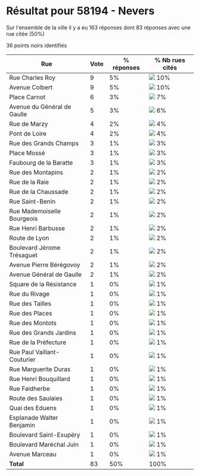 # Résultat pour 58194 - Nevers

Sur l'ensemble de la ville il y a eu 163 réponses dont 83 réponses avec une rue citée (50%)

36 points noirs identifiés

| Rue | Vote | % réponses | % Nb rues cités|
|-----|------|------------|----------------|
| Rue Charles Roy | 9 | 5% | <img src="../../img/bar_10.gif" />&nbsp;10%|
| Avenue Colbert | 9 | 5% | <img src="../../img/bar_10.gif" />&nbsp;10%|
| Place Carnot | 6 | 3% | <img src="../../img/bar_7.gif" />&nbsp;7%|
| Avenue du Général de Gaulle | 5 | 3% | <img src="../../img/bar_6.gif" />&nbsp;6%|
| Rue de Marzy | 4 | 2% | <img src="../../img/bar_4.gif" />&nbsp;4%|
| Pont de Loire | 4 | 2% | <img src="../../img/bar_4.gif" />&nbsp;4%|
| Rue des Grands Champs | 3 | 1% | <img src="../../img/bar_3.gif" />&nbsp;3%|
| Place Mossé | 3 | 1% | <img src="../../img/bar_3.gif" />&nbsp;3%|
| Faubourg de la Baratte | 3 | 1% | <img src="../../img/bar_3.gif" />&nbsp;3%|
| Rue des Montapins | 2 | 1% | <img src="../../img/bar_2.gif" />&nbsp;2%|
| Rue de la Raie | 2 | 1% | <img src="../../img/bar_2.gif" />&nbsp;2%|
| Rue de la Chaussade | 2 | 1% | <img src="../../img/bar_2.gif" />&nbsp;2%|
| Rue Saint-Benin | 2 | 1% | <img src="../../img/bar_2.gif" />&nbsp;2%|
| Rue Mademoiselle Bourgeois | 2 | 1% | <img src="../../img/bar_2.gif" />&nbsp;2%|
| Rue Henri Barbusse | 2 | 1% | <img src="../../img/bar_2.gif" />&nbsp;2%|
| Route de Lyon | 2 | 1% | <img src="../../img/bar_2.gif" />&nbsp;2%|
| Boulevard Jérome Trésaguet | 2 | 1% | <img src="../../img/bar_2.gif" />&nbsp;2%|
| Avenue Pierre Bérégovoy | 2 | 1% | <img src="../../img/bar_2.gif" />&nbsp;2%|
| Avenue Général de Gaulle | 2 | 1% | <img src="../../img/bar_2.gif" />&nbsp;2%|
| Square de la Résistance | 1 | 0% | <img src="../../img/bar_1.gif" />&nbsp;1%|
| Rue du Rivage | 1 | 0% | <img src="../../img/bar_1.gif" />&nbsp;1%|
| Rue des Tailles | 1 | 0% | <img src="../../img/bar_1.gif" />&nbsp;1%|
| Rue des Places | 1 | 0% | <img src="../../img/bar_1.gif" />&nbsp;1%|
| Rue des Montots | 1 | 0% | <img src="../../img/bar_1.gif" />&nbsp;1%|
| Rue des Grands Jardins | 1 | 0% | <img src="../../img/bar_1.gif" />&nbsp;1%|
| Rue de la Préfecture | 1 | 0% | <img src="../../img/bar_1.gif" />&nbsp;1%|
| Rue Paul Vaillant-Couturier | 1 | 0% | <img src="../../img/bar_1.gif" />&nbsp;1%|
| Rue Marguerite Duras | 1 | 0% | <img src="../../img/bar_1.gif" />&nbsp;1%|
| Rue Henri Bouquillard | 1 | 0% | <img src="../../img/bar_1.gif" />&nbsp;1%|
| Rue Faidherbe | 1 | 0% | <img src="../../img/bar_1.gif" />&nbsp;1%|
| Route des Saulaies | 1 | 0% | <img src="../../img/bar_1.gif" />&nbsp;1%|
| Quai des Eduens | 1 | 0% | <img src="../../img/bar_1.gif" />&nbsp;1%|
| Esplanade Walter Benjamin | 1 | 0% | <img src="../../img/bar_1.gif" />&nbsp;1%|
| Boulevard Saint-Exupéry | 1 | 0% | <img src="../../img/bar_1.gif" />&nbsp;1%|
| Boulevard Maréchal Juin | 1 | 0% | <img src="../../img/bar_1.gif" />&nbsp;1%|
| Avenue Marceau | 1 | 0% | <img src="../../img/bar_1.gif" />&nbsp;1%|
| **Total** | 83 | 50% | 100%|
